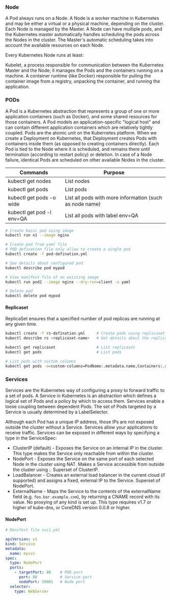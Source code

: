 
### Node
A Pod always runs on a Node. A Node is a worker machine in Kubernetes and may be either a virtual or a physical machine, depending on the cluster. Each Node is managed by the Master. A Node can have multiple pods, and the Kubernetes master automatically handles scheduling the pods across the Nodes in the cluster. The Master's automatic scheduling takes into account the available resources on each Node.

Every Kubernetes Node runs at least:

Kubelet, a process responsible for communication between the Kubernetes Master and the Node; it manages the Pods and the containers running on a machine.
A container runtime (like Docker) responsible for pulling the container image from a registry, unpacking the container, and running the application.



### PODs
A Pod is a Kubernetes abstraction that represents a group of one or more application containers (such as Docker), and some shared resources for those containers. A Pod models an application-specific "logical host" and can contain different application containers which are relatively tightly coupled. Pods are the atomic unit on the Kubernetes platform. When we create a Deployment on Kubernetes, that Deployment creates Pods with containers inside them (as opposed to creating containers directly). Each Pod is tied to the Node where it is scheduled, and remains there until termination (according to restart policy) or deletion. In case of a Node failure, identical Pods are scheduled on other available Nodes in the cluster.



|    Commands                   | Purpose                                                 |
|-------------------------------|---------------------------------------------------------|
|kubectl get nodes              | List nodes                                              |
|kubectl get pods               | List pods                                               |
|kubectl get pods -o wide       | List all pods with more information (such as node name) |
|kubectl get pod -l env=QA      | List all pods with label env=QA                         |


```sh
# Create basic pod using image
kubectl run n1 --image nginx
```

```sh
# Create pod from yaml file
# POD defination file only allow to create a single pod
kubectl create -f pod-defination.yml

# See details about configured pod
kubectl describe pod mypod
```

```sh
# View manifest file of an existing image
kubectl run pod2 --image nginx --dry-run=client -o yaml
```

```sh
# Delete pod
kubectl delete pod mypod
```




#### Replicaset

ReplicaSet ensures that a specified number of pod replicas are running at any given time.

```sh
kubectl create -f rs-defination.yml     # Create pods using replicaset defination file
kubectl describe rs <replicaset-name>   # Get details about the replicaset
```
```sh
kubectl get replicaset                  # List replicaset
kubectl get pods                        # List pods

# List pods with custom columns
kubectl get pods -o=custom-columns=PodName:.metadata.name,Containers:.spec.containers[*].name,Image:.spec.containers[*].image
```


### Services
Services are the Kubernetes way of configuring a proxy to forward traffic to a set of pods.
A Service in Kubernetes is an abstraction which defines a logical set of Pods and a policy by which to access them. Services enable a loose coupling between dependent Pods. The set of Pods targeted by a Service is usually determined by a LabelSelector.

Although each Pod has a unique IP address, those IPs are not exposed outside the cluster without a Service. Services allow your applications to receive traffic. Services can be exposed in different ways by specifying a type in the ServiceSpec:

- ClusterIP (default) - Exposes the Service on an internal IP in the cluster. This type makes the Service only reachable from within the cluster.
- NodePort - Exposes the Service on the same port of each selected Node in the cluster using NAT. Makes a Service accessible from outside the cluster using <NodeIP>:<NodePort>. Superset of ClusterIP.
- LoadBalancer - Creates an external load balancer in the current cloud (if supported) and assigns a fixed, external IP to the Service. Superset of NodePort.
- ExternalName - Maps the Service to the contents of the externalName field (e.g. `foo.bar.example.com`), by returning a CNAME record with its value. No proxying of any kind is set up. This type requires v1.7 or higher of kube-dns, or CoreDNS version 0.0.8 or higher.


#### NodePort



```yaml
# Manifest file svc1.yml

apiVersion: v1
kind: Service
metadata:
  name: mysvc
spec:
  type: NodePort
  ports:
    - targetPort: 80    # POD port
      port: 80          # Service port
      nodePort: 30001   # Node port
  selector:
    type: WebServer
```
